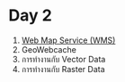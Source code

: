 
# Day 2

1. [Web Map Service (WMS)](wms.md)
2. GeoWebcache
3. การทำงานกับ Vector Data
4. การทำงานกับ Raster Data